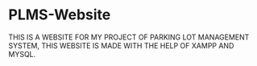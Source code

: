# PLMS-Website
THIS IS A WEBSITE FOR MY PROJECT OF PARKING LOT MANAGEMENT SYSTEM, THIS WEBSITE IS MADE WITH THE HELP OF XAMPP AND MYSQL.
